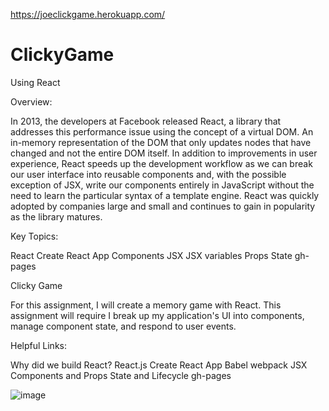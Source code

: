 https://joeclickgame.herokuapp.com/
# ClickyGame

Using React

Overview:



In 2013, the developers at Facebook released React, a library that addresses this performance issue using the concept of a virtual DOM. An in-memory representation of the DOM that only updates nodes that have changed and not the entire DOM itself. In addition to improvements in user experience, React speeds up the development workflow as we can break our user interface into reusable components and, with the possible exception of JSX, write our components entirely in JavaScript without the need to learn the particular syntax of a template engine. React was quickly adopted by companies large and small and continues to gain in popularity as the library matures.

Key Topics:

React
Create React App
Components
JSX
JSX variables
Props
State
gh-pages

Clicky Game

For this assignment, I will create a memory game with React. This assignment will require I break up my application's UI into components, manage component state, and respond to user events.


Helpful Links:

Why did we build React?
React.js
Create React App
Babel
webpack
JSX
Components and Props
State and Lifecycle
gh-pages

![image](https://user-images.githubusercontent.com/46582302/65397785-e9d34400-dd80-11e9-918d-95318694fa85.png)
